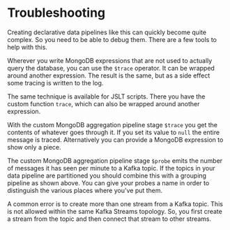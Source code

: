# Troubleshooting

Creating declarative data pipelines like this can quickly become quite complex. So you need to be able to debug them. There are a few tools to help with this.

Wherever you write MongoDB expressions that are not used to actually query the database, you can use the `$trace` operator. It can be wrapped around another expression. The result is the same, but as a side effect some tracing is written to the log.

The same technique is available for JSLT scripts. There you have the custom function `trace`, which can also be wrapped around another expression.

With the custom MongoDB aggregation pipeline stage `$trace` you get the contents of whatever goes through it. If you set its value to `null` the entire message is traced. Alternatively you can provide a MongoDB expression to show only a piece.

The custom MongoDB aggregation pipeline stage `$probe` emits the number of messages it has seen per minute to a Kafka topic. If the topics in your data pipeline are partitioned you should combine this with a grouping pipeline as shown above. You can give your probes a name in order to distinguish the various places where you've put them.

A common error is to create more than one stream from a Kafka topic. This is not allowed within the same Kafka Streams topology. So, you first create a stream from the topic and then connect that stream to other streams.